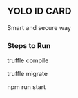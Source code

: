 ## YOLO ID CARD

Smart and secure way 

### Steps to Run 

truffle compile

truffle migrate

npm run start

